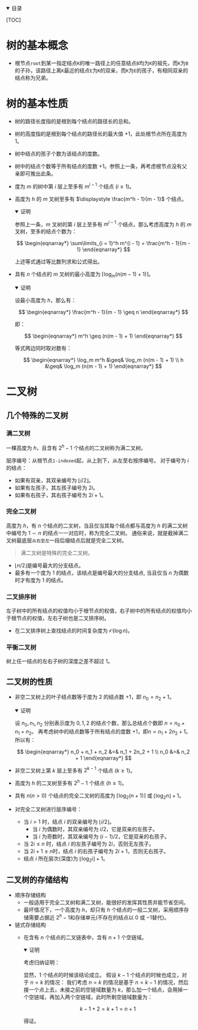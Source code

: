 
<details class = 'note' open>
<summary>目录</summary>

[TOC]

</details>

# 树的基本概念

- 根节点`root`到某一指定结点`K`的唯一路径上的任意结点`B`均为`K`的祖先，而`K`为`B`的子孙，该路径上离`K`最近的结点`E`为`K`的双亲，而`K`为`E`的孩子，有相同双亲的结点称为兄弟。

# 树的基本性质

- 树的路径长度指的是根到每个结点的路径长的总和。
- 树的高度指的是根到每个结点的路径长的最大值 $+1$，此处根节点所在高度为 $1$。
- 树中结点的孩子个数为该结点的度数。
- 树中的结点个数等于所有结点的度数 $+1$。参照上一条，再考虑根节点没有父亲即可推出此条。
- 度为 $m$ 的树中第 $i$ 层上至多有 $m^{i - 1}$ 个结点 $(i \geq 1)$。
- 高度为 $h$ 的 $m$ 叉树至多有 $\displaystyle \frac{m^h - 1}{m - 1}$ 个结点。

	<details class = 'info' open>
	<summary>证明</summary>

	参照上一条，$m$ 叉树的第 $i$ 层上至多有 $m^{i - 1}$ 个结点，那么考虑高度为 $h$ 的 $m$ 叉树，至多的结点个数为：

	$$
	\begin{eqnarray*}
	\sum\limits_{i = 1}^h m^{i - 1} = \frac{m^h - 1}{m - 1}
	\end{eqnarray*}
	$$

	上述等式通过等比数列求和公式得出。

	</details>


- 具有 $n$ 个结点的 $m$ 叉树的最小高度为 $\displaystyle \lceil \log_m(n(m - 1) + 1) \rceil$。

	<details class = 'info' open>
	<summary>证明</summary>

	设最小高度为 $h$，那么有：

	$$
	\begin{eqnarray*}
	\frac{m^h - 1}{m - 1} \geq n
	\end{eqnarray*}
	$$

	即：

	$$
	\begin{eqnarray*}
	m^h \geq (n(m - 1) + 1)
	\end{eqnarray*}
	$$

	等式两边同时取对数有：

	$$
	\begin{eqnarray*}
	\log_m m^h &\geq& \log_m (n(m - 1) + 1) \\
	h &\geq& \log_m (n(m - 1) + 1)
	\end{eqnarray*}
	$$

	</details>


# 二叉树

## 几个特殊的二叉树

### 满二叉树

一棵高度为 $h$，且含有 $2^h - 1$ 个结点的二叉树称为满二叉树。

层序编号：从根节点`1-indexed`起，从上到下，从左至右按序编号。
对于编号为 $i$ 的结点：
- 如果有双亲，其双亲编号为 $\lfloor i / 2 \rfloor$。
- 如果有左孩子，其左孩子编号为 $2i$。
- 如果有右孩子，其右孩子编号为 $2i + 1$。

### 完全二叉树

高度为 $h$，有 $n$ 个结点的二叉树，当且仅当其每个结点都与高度为 $h$ 的满二叉树中编号为 $1 \sim n$ 的结点一一对应时，称为完全二叉树。
通俗来说，就是截掉满二叉树最底层`从右至左`一段后缀结点后就是完全二叉树。
>满二叉树是特殊的完全二叉树。

- $\lfloor n / 2 \rfloor$是编号最大的分支结点。
- 最多有一个度为 $1$ 的结点，该结点是编号最大的分支结点, 当且仅当 $n$ 为偶数时才有度为 $1$ 的结点。

### 二叉排序树

左子树中的所有结点的权值均小于根节点的权值，右子树中的所有结点的权值均小于根节点的权值，左右子树也是二叉排序树。

- 在二叉排序树上查找结点的时间复杂度为 $\mathcal{O}(\log n)$。

### 平衡二叉树

树上任一结点的左右子树的深度之差不超过 $1$。


## 二叉树的性质

- 非空二叉树上的叶子结点数等于度为 $2$ 的结点数 $+1$，即 $n_0 = n_2 + 1$。

	<details class = 'info' open>
	<summary>证明</summary>

	设 $n_0, n_1, n_2$ 分别表示度为 $0, 1, 2$ 的结点个数，那么总结点个数即 $n = n_0 + n_1 + n_2$。
	再考虑树中的结点数等于所有结点的度数 $+1$，即$n = n_1 + 2n_2 + 1$。
	所以有：

	$$
	\begin{eqnarray*}
	n_0 + n_1 + n_2 &=& n_1 + 2n_2 + 1 \\
	n_0 &=& n_2 + 1
	\end{eqnarray*}
	$$

	</details>

- 非空二叉树上第 $k$ 层上至多有 $2^{k - 1}$ 个结点 $(k \geq 1)$。
- 高度为 $h$ 的二叉树至多有 $2^h - 1$ 个结点 $(h \geq 1)$。
- 具有 $n(n \gt 0)$ 个结点的完全二叉树的高度为 $\lceil \log_2(n + 1) \rceil$ 或 $\lfloor \log_2 n \rfloor + 1$。
- 对完全二叉树进行层序编号：
	- 当 $i \gt 1$ 时，结点 $i$ 的双亲编号为 $\lfloor i / 2 \rfloor$。
		- 当 $i$ 为偶数时，其双亲编号为 $i / 2$，它是双亲的左孩子。
		- 当 $i$ 为奇数时，其双亲编号为 $(i - 1) / 2$，它是双亲的右孩子。
	- 当 $2i \leq n$ 时，结点 $i$ 的左孩子编号为 $2i$，否则无左孩子。
	- 当 $2i + 1 \leq n$时，结点 $i$ 的右孩子编号为 $2i + 1$，否则无右孩子。
	- 结点 $i$ 所在层次(深度)为 $\lfloor \log_2 i \rfloor + 1$。


## 二叉树的存储结构

- 顺序存储结构
	- 一般适用于完全二叉树和满二叉树，能很好的发挥其性质并能节省空间。
	- 最坏情况下，一个高度为 $h$，却只有 $h$ 个结点的一般二叉树，采用顺序存储需要占据近 $2^h - 1$和存储单元(不存在的结点以 $0$ 或 $-1$替代)。
- 链式存储结构
	- 在含有 $n$ 个结点的二叉链表中，含有 $n + 1$ 个空链域。

		<details class = 'info' open>
		<summary>证明</summary>

		考虑归纳证明：

		显然，$1$ 个结点的时候该结论成立。
		假设 $k - 1$ 个结点的时候也成立，对于 $n = k$ 的情况：
		我们考虑 $n = k$ 的情况是基于 $n = k - 1$ 的情况，然后接一个点上去，未接之前的空链域数量为 $k$，那么加一个结点，会用掉一个空链域，再加入两个空链域，此时所剩空链域数量为：

		$$
		k - 1 + 2 = k + 1 = n + 1
		$$

		得证。

		</details>







